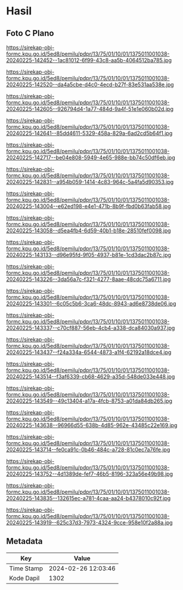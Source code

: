# Hasil

## Foto C Plano

https://sirekap-obj-formc.kpu.go.id/5ed8/pemilu/pdpr/13/75/01/10/01/1375011001038-20240225-142452--1ac81012-6f99-43c8-aa5b-4064512ba785.jpg

https://sirekap-obj-formc.kpu.go.id/5ed8/pemilu/pdpr/13/75/01/10/01/1375011001038-20240225-142520--da4a5cbe-d4c0-4ecd-b27f-83e531aa538e.jpg

https://sirekap-obj-formc.kpu.go.id/5ed8/pemilu/pdpr/13/75/01/10/01/1375011001038-20240225-142605--926794d4-1a77-484d-9a4f-51e1e060b02d.jpg

https://sirekap-obj-formc.kpu.go.id/5ed8/pemilu/pdpr/13/75/01/10/01/1375011001038-20240225-142641--85dd4611-5329-458a-829a-6ad2cd5b64f1.jpg

https://sirekap-obj-formc.kpu.go.id/5ed8/pemilu/pdpr/13/75/01/10/01/1375011001038-20240225-142717--be04e808-5949-4e65-988e-bb74c50df6eb.jpg

https://sirekap-obj-formc.kpu.go.id/5ed8/pemilu/pdpr/13/75/01/10/01/1375011001038-20240225-142831--a954b059-1414-4c83-964c-5a4fa5d90353.jpg

https://sirekap-obj-formc.kpu.go.id/5ed8/pemilu/pdpr/13/75/01/10/01/1375011001038-20240225-143004--e62ed198-e4e1-471b-8b9f-fbd0b63fab58.jpg

https://sirekap-obj-formc.kpu.go.id/5ed8/pemilu/pdpr/13/75/01/10/01/1375011001038-20240225-143058--d5ea4fb4-6d59-40b1-b18e-28510fef0098.jpg

https://sirekap-obj-formc.kpu.go.id/5ed8/pemilu/pdpr/13/75/01/10/01/1375011001038-20240225-143133--d96e95fd-9f05-4937-b81e-1cd3dac2b87c.jpg

https://sirekap-obj-formc.kpu.go.id/5ed8/pemilu/pdpr/13/75/01/10/01/1375011001038-20240225-143226--3da56a7c-f321-4277-8aae-48cdc75a6711.jpg

https://sirekap-obj-formc.kpu.go.id/5ed8/pemilu/pdpr/13/75/01/10/01/1375011001038-20240225-143301--6c05c5b6-3ca6-48dc-8943-ad6e8738de06.jpg

https://sirekap-obj-formc.kpu.go.id/5ed8/pemilu/pdpr/13/75/01/10/01/1375011001038-20240225-143337--c70cf887-56eb-4cb4-a338-dca84030a937.jpg

https://sirekap-obj-formc.kpu.go.id/5ed8/pemilu/pdpr/13/75/01/10/01/1375011001038-20240225-143437--f24a334a-6544-4873-a1f4-62192a18dce4.jpg

https://sirekap-obj-formc.kpu.go.id/5ed8/pemilu/pdpr/13/75/01/10/01/1375011001038-20240225-143514--f3af6339-cb68-4629-a35d-548de033e448.jpg

https://sirekap-obj-formc.kpu.go.id/5ed8/pemilu/pdpr/13/75/01/10/01/1375011001038-20240225-143549--49c13404-a17a-4fcb-8753-a01da84db265.jpg

https://sirekap-obj-formc.kpu.go.id/5ed8/pemilu/pdpr/13/75/01/10/01/1375011001038-20240225-143638--96966d55-638b-4d85-962e-43485c22e169.jpg

https://sirekap-obj-formc.kpu.go.id/5ed8/pemilu/pdpr/13/75/01/10/01/1375011001038-20240225-143714--fe0ca91c-0b46-484c-a728-81c0ec7a76fe.jpg

https://sirekap-obj-formc.kpu.go.id/5ed8/pemilu/pdpr/13/75/01/10/01/1375011001038-20240225-143752--4d1389de-fef7-46b5-8196-323a56e49b98.jpg

https://sirekap-obj-formc.kpu.go.id/5ed8/pemilu/pdpr/13/75/01/10/01/1375011001038-20240225-143835--132615ec-a781-4caa-aa24-b4378010c92f.jpg

https://sirekap-obj-formc.kpu.go.id/5ed8/pemilu/pdpr/13/75/01/10/01/1375011001038-20240225-143919--625c37d3-7973-4324-9cce-958e10f2a88a.jpg


## Metadata

| Key        | Value               |
| ---------- | ------------------- |
| Time Stamp | 2024-02-26 12:03:46 |
| Kode Dapil | 1302                |



